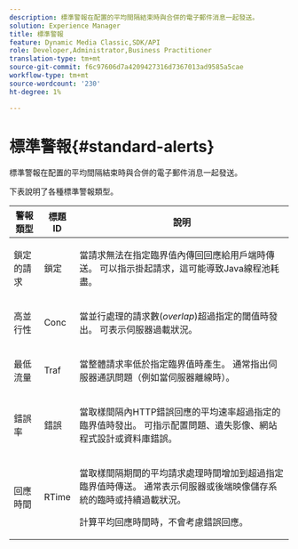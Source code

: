 ```yaml
---
description: 標準警報在配置的平均間隔結束時與合併的電子郵件消息一起發送。
solution: Experience Manager
title: 標準警報
feature: Dynamic Media Classic,SDK/API
role: Developer,Administrator,Business Practitioner
translation-type: tm+mt
source-git-commit: f6c97606d7a4209427316d7367013ad9585a5cae
workflow-type: tm+mt
source-wordcount: '230'
ht-degree: 1%

---
```



# 標準警報{#standard-alerts}

標準警報在配置的平均間隔結束時與合併的電子郵件消息一起發送。

下表說明了各種標準警報類型。

<table id="table_02611F1B920E48A6973BFA969CA564EB"> 
 <thead> 
  <tr> 
   <th class="entry"> <b>警報類型</b> </th> 
   <th class="entry"> <b>標題ID</b> </th> 
   <th class="entry"> <b>說明</b> </th> 
  </tr> 
 </thead>
 <tbody> 
  <tr> 
   <td> <p>鎖定的請求 </p> </td> 
   <td> <p>鎖定 </p> </td> 
   <td> <p>當請求無法在指定臨界值內傳回回應給用戶端時傳送。 可以指示掛起請求，這可能導致Java線程池耗盡。 </p> </td> 
  </tr> 
  <tr> 
   <td> <p>高並行性 </p> </td> 
   <td> <p>Conc </p> </td> 
   <td> 當並行處理的請求數(<i>overlap</i>)超過指定的閾值時發出。 可表示伺服器過載狀況。 </td> 
  </tr> 
  <tr> 
   <td> <p>最低流量 </p> </td> 
   <td> <p>Traf </p> </td> 
   <td> <p>當整體請求率低於指定臨界值時產生。 通常指出伺服器通訊問題（例如當伺服器離線時）。 </p> </td> 
  </tr> 
  <tr> 
   <td> <p>錯誤率 </p> </td> 
   <td> <p>錯誤 </p> </td> 
   <td> <p>當取樣間隔內HTTP錯誤回應的平均速率超過指定的臨界值時發出。 可指示配置問題、遺失影像、網站程式設計或資料庫錯誤。 </p> </td> 
  </tr> 
  <tr> 
   <td> <p>回應時間 </p> </td> 
   <td> <p>RTime </p> </td> 
   <td> <p>當取樣間隔期間的平均請求處理時間增加到超過指定臨界值時傳送。 通常表示伺服器或後端映像儲存系統的臨時或持續過載狀況。 </p> <p>計算平均回應時間時，不會考慮錯誤回應。 </p> </td> 
  </tr> 
 </tbody> 
</table>

